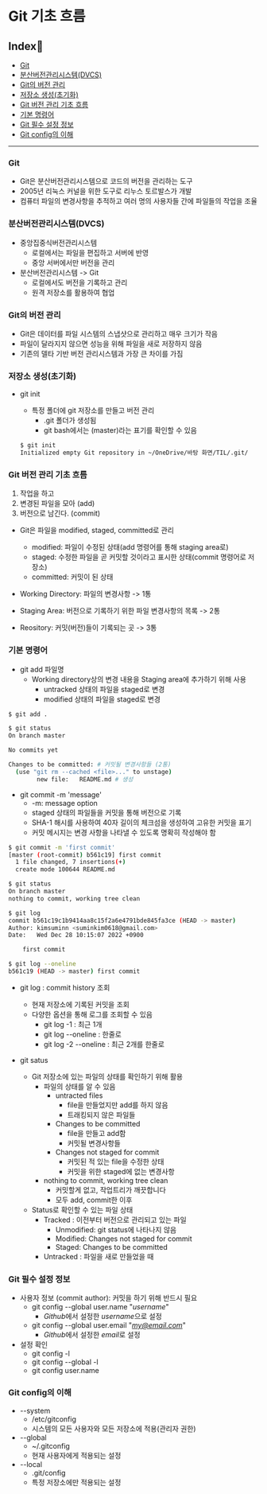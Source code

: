 # Git 기초 흐름

## Index📑
- [Git](#git)
- [분산버전관리시스템(DVCS)](#분산버전관리시스템dvcs)
- [Git의 버전 관리](#git의-버전-관리)
- [저장소 생성(초기화)](#저장소-생성초기화)
- [Git 버전 관리 기초 흐름](#git-버전-관리-기초-흐름)
- [기본 명령어](#기본-명령어)
- [Git 필수 설정 정보](#git-필수-설정-정보)
- [Git config의 이해](#git-config의-이해)


___


### **Git**

- Git은 분산버전관리시스템으로 코드의 버전을 관리하는 도구
- 2005년 리눅스 커널을 위한 도구로 리누스 토르발스가 개발
- 컴퓨터 파일의 변경사항을 추적하고 여러 명의 사용자들 간에 파일들의 작업을 조율


### **분산버전관리시스템(DVCS)**

- 중앙집중식버전관리시스템
  - 로컬에서는 파일을 편집하고 서버에 반영
  - 중앙 서버에서만 버전을 관리
- 분산버전관리시스템 -> Git
  - 로컬에서도 버전을 기록하고 관리
  - 원격 저장소를 활용하여 협업


### **Git의 버전 관리**

- Git은 데이터를 파일 시스템의 스냅샷으로 관리하고 매우 크기가 작음
- 파일이 달라지지 않으면 성능을 위해 파일을 새로 저장하지 않음
- 기존의 델타 기반 버전 관리시스템과 가장 큰 차이를 가짐


### **저장소 생성(초기화)**

- git init
  - 특정 폴더에 git 저장소를 만들고 버전 관리
    - .git 폴더가 생성됨
    - git bash에서는 (master)라는 표기를 확인할 수 있음

  ```bash
  $ git init
  Initialized empty Git repository in ~/OneDrive/바탕 화면/TIL/.git/
  ```


### **Git 버전 관리 기초 흐름**

1. 작업을 하고
2. 변경된 파일을 모아 (add)
3. 버전으로 남긴다. (commit)

- Git은 파일을 modified, staged, committed로 관리
  - modified: 파일이 수정된 상태(add 명령어를 통해 staging area로)
  - staged: 수정한 파일을 곧 커밋할 것이라고 표시한 상태(commit 명령어로 저장소)
  - committed: 커밋이 된 상태

- Working Directory: 파일의 변경사항 -> 1통
- Staging Area: 버전으로 기록하기 위한 파일 변경사항의 목록 -> 2통
- Reository: 커밋(버전)들이 기록되는 곳 -> 3통


### **기본 명령어**

- git add 파일명
  - Working directory상의 변경 내용을 Staging area에 추가하기 위해 사용
    - untracked 상태의 파일을 staged로 변경
    - modified 상태의 파일을 staged로 변경

```bash
$ git add .
```

```bash
$ git status
On branch master

No commits yet

Changes to be committed: # 커밋될 변경사항들 (2통)
  (use "git rm --cached <file>..." to unstage)
        new file:   README.md # 생성
```

- git commit -m 'message'
  - -m: message option
  - staged 상태의 파일들을 커밋을 통해 버전으로 기록
  - SHA-1 해시를 사용하여 40자 길이의 체크섬을 생성하여 고유한 커밋을 표기
  - 커밋 메시지는 변경 사항을 나타낼 수 있도록 명확히 작성해야 함

```bash
$ git commit -m 'first commit'
[master (root-commit) b561c19] first commit
  1 file changed, 7 insertions(+)
  create mode 100644 README.md
```

```bash
$ git status
On branch master
nothing to commit, working tree clean
```

```bash
$ git log
commit b561c19c1b9414aa8c15f2a6e4791bde845fa3ce (HEAD -> master)
Author: kimsuminn <suminkim0618@gmail.com>
Date:   Wed Dec 28 10:15:07 2022 +0900

    first commit

$ git log --oneline
b561c19 (HEAD -> master) first commit
```

- git log : commit history 조회
  - 현재 저장소에 기록된 커밋을 조회
  - 다양한 옵션을 통해 로그를 조회할 수 있음
    - git log -1 : 최근 1개
    - git log --oneline : 한줄로
    - git log -2 --oneline : 최근 2개를 한줄로

- git satus
  - Git 저장소에 있는 파일의 상태를 확인하기 위해 활용
    - 파일의 상태를 알 수 있음
      - untracted files
        - file을 만들었지만 add를 하지 않음
        - 트래킹되지 않은 파일들
      - Changes to be committed
        - file을 만들고 add함
        - 커밋될 변경사항들
      - Changes not staged for commit
        - 커밋된 적 있는 file을 수정한 상태
        - 커밋을 위한 staged에 없는 변경사항
    - nothing to commit, working tree clean
      - 커밋할게 없고, 작업트리가 깨끗합니다
      - 모두 add, commit한 이후
  - Status로 확인할 수 있는 파일 상태
      - Tracked : 이전부터 버전으로 관리되고 있는 파일
        - Unmodified: git status에 나타나지 않음
        - Modified: Changes not staged for commit
        - Staged: Changes to be committed
      - Untracked : 파일을 새로 만들었을 때


### **Git 필수 설정 정보**

- 사용자 정보 (commit author): 커밋을 하기 위해 반드시 필요
  - git config --global user.name "*username*"
    - *Github*에서 설정한 *username*으로 설정
  - git config --global user.email "*my@email.com*"
    - *Github*에서 설정한 *email*로 설정
- 설정 확인
  - git config -l
  - git config --global -l
  - git config user.name


### **Git config의 이해**

- --system
  - /etc/gitconfig
  - 시스템의 모든 사용자와 모든 저장소에 적용(관리자 권한)
- --global
  - ~/.gitconfig
  - 현재 사용자에게 적용되는 설정
- --local
  - .git/config
  - 특정 저장소에만 적용되는 설정